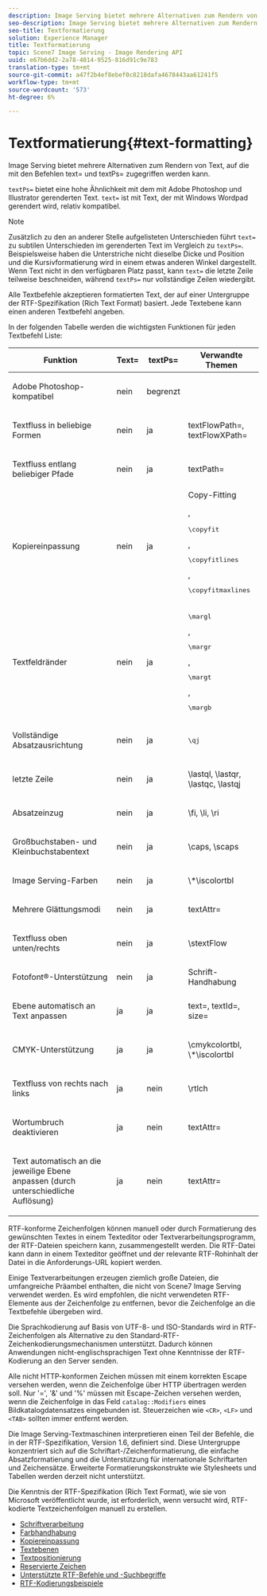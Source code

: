 ```yaml
---
description: Image Serving bietet mehrere Alternativen zum Rendern von Text, auf die mit den Befehlen text= und textPs= zugegriffen werden kann.
seo-description: Image Serving bietet mehrere Alternativen zum Rendern von Text, auf die mit den Befehlen text= und textPs= zugegriffen werden kann.
seo-title: Textformatierung
solution: Experience Manager
title: Textformatierung
topic: Scene7 Image Serving - Image Rendering API
uuid: e67b6dd2-2a78-4014-9525-816d91c9e783
translation-type: tm+mt
source-git-commit: a47f2b4ef8ebef0c8218dafa4678443aa61241f5
workflow-type: tm+mt
source-wordcount: '573'
ht-degree: 6%

---
```



# Textformatierung{#text-formatting}

Image Serving bietet mehrere Alternativen zum Rendern von Text, auf die mit den Befehlen text= und textPs= zugegriffen werden kann.

`textPs=` bietet eine hohe Ähnlichkeit mit dem mit Adobe Photoshop und Illustrator gerenderten Text. `text=` ist mit Text, der mit Windows Wordpad gerendert wird, relativ kompatibel.

>[!NOTE]
>
>Zusätzlich zu den an anderer Stelle aufgelisteten Unterschieden führt `text=` zu subtilen Unterschieden im gerenderten Text im Vergleich zu `textPs=`. Beispielsweise haben die Unterstriche nicht dieselbe Dicke und Position und die Kursivformatierung wird in einem etwas anderen Winkel dargestellt. Wenn Text nicht in den verfügbaren Platz passt, kann `text=` die letzte Zeile teilweise beschneiden, während `textPs=` nur vollständige Zeilen wiedergibt.

Alle Textbefehle akzeptieren formatierten Text, der auf einer Untergruppe der RTF-Spezifikation (Rich Text Format) basiert. Jede Textebene kann einen anderen Textbefehl angeben.

In der folgenden Tabelle werden die wichtigsten Funktionen für jeden Textbefehl Liste:

<table id="table_9C41CBDA94C24805B538E5049B0137C6"> 
 <thead> 
  <tr> 
   <th class="entry"> <b> Funktion</b> </th> 
   <th class="entry"> <b> Text=</b> </th> 
   <th class="entry"> <b> textPs=</b> </th> 
   <th class="entry"> <b> Verwandte Themen</b> </th> 
  </tr> 
 </thead>
 <tbody> 
  <tr> 
   <td> <p> Adobe Photoshop-kompatibel </p> </td> 
   <td> <p> nein </p> </td> 
   <td> <p> begrenzt </p> </td> 
   <td> <p> </p> </td> 
  </tr> 
  <tr> 
   <td> <p>Textfluss in beliebige Formen </p> </td> 
   <td> <p>nein </p> </td> 
   <td> <p>ja </p> </td> 
   <td> <p>textFlowPath=, textFlowXPath= </p> </td> 
  </tr> 
  <tr> 
   <td> <p>Textfluss entlang beliebiger Pfade </p> </td> 
   <td> <p>nein </p> </td> 
   <td> <p>ja </p> </td> 
   <td> <p>textPath= </p> </td> 
  </tr> 
  <tr> 
   <td> <p>Kopiereinpassung </p> </td> 
   <td> <p>nein </p> </td> 
   <td> <p>ja </p> </td> 
   <td> Copy-Fitting <p>, <pre>\copyfit</pre>, <pre>\copyfitlines</pre>, <pre>\copyfitmaxlines</pre> </p> </td> 
  </tr> 
  <tr> 
   <td> <p>Textfeldränder </p> </td> 
   <td> <p>nein </p> </td> 
   <td> <p>ja </p> </td> 
   <td> <p><pre>\margl</pre>, <pre>\margr</pre>, <pre>\margt</pre>, <pre>\margb</pre> </p> </td> 
  </tr> 
  <tr> 
   <td> <p>Vollständige Absatzausrichtung </p> </td> 
   <td> <p>nein </p> </td> 
   <td> <p>ja </p> </td> 
   <td> <p><pre>\qj</pre> </p> </td> 
  </tr> 
  <tr> 
   <td> <p>letzte Zeile </p> </td> 
   <td> <p>nein </p> </td> 
   <td> <p>ja </p> </td> 
   <td> <p>\lastql, \lastqr, \lastqc, \lastqj </p> </td> 
  </tr> 
  <tr> 
   <td> <p>Absatzeinzug </p> </td> 
   <td> <p>nein </p> </td> 
   <td> <p>ja </p> </td> 
   <td> <p>\fi, \li, \ri </p> </td> 
  </tr> 
  <tr> 
   <td> <p>Großbuchstaben- und Kleinbuchstabentext </p> </td> 
   <td> <p>nein </p> </td> 
   <td> <p>ja </p> </td> 
   <td> <p>\caps, \scaps </p> </td> 
  </tr> 
  <tr> 
   <td> <p>Image Serving-Farben </p> </td> 
   <td> <p>nein </p> </td> 
   <td> <p>ja </p> </td> 
   <td> <p>\*\iscolortbl </p> </td> 
  </tr> 
  <tr> 
   <td> <p>Mehrere Glättungsmodi </p> </td> 
   <td> <p>nein </p> </td> 
   <td> <p>ja </p> </td> 
   <td> <p>textAttr= </p> </td> 
  </tr> 
  <tr> 
   <td> <p>Textfluss oben unten/rechts </p> </td> 
   <td> <p>nein </p> </td> 
   <td> <p>ja </p> </td> 
   <td> <p>\stextFlow </p> </td> 
  </tr> 
  <tr> 
   <td> <p>Fotofont®-Unterstützung </p> </td> 
   <td> <p>nein </p> </td> 
   <td> <p>ja </p> </td> 
   <td> Schrift-Handhabung </td> 
  </tr> 
  <tr> 
   <td> <p>Ebene automatisch an Text anpassen </p> </td> 
   <td> <p>ja </p> </td> 
   <td> <p>ja </p> </td> 
   <td> <p>text=, textId=, size= </p> </td> 
  </tr> 
  <tr> 
   <td> <p>CMYK-Unterstützung </p> </td> 
   <td> <p>ja </p> </td> 
   <td> <p>ja </p> </td> 
   <td> <p>\cmykcolortbl, \*\iscolortbl </p> </td> 
  </tr> 
  <tr> 
   <td> <p>Textfluss von rechts nach links </p> </td> 
   <td> <p>ja </p> </td> 
   <td> <p>nein </p> </td> 
   <td> <p>\rtlch </p> </td> 
  </tr> 
  <tr> 
   <td> <p>Wortumbruch deaktivieren </p> </td> 
   <td> <p>ja </p> </td> 
   <td> <p>nein </p> </td> 
   <td> <p>textAttr= </p> </td> 
  </tr> 
  <tr> 
   <td> <p>Text automatisch an die jeweilige Ebene anpassen (durch unterschiedliche Auflösung) </p> </td> 
   <td> <p>ja </p> </td> 
   <td> <p>nein </p> </td> 
   <td> <p>textAttr= </p> </td> 
  </tr> 
 </tbody> 
</table>

RTF-konforme Zeichenfolgen können manuell oder durch Formatierung des gewünschten Textes in einem Texteditor oder Textverarbeitungsprogramm, der RTF-Dateien speichern kann, zusammengestellt werden. Die RTF-Datei kann dann in einem Texteditor geöffnet und der relevante RTF-Rohinhalt der Datei in die Anforderungs-URL kopiert werden.

Einige Textverarbeitungen erzeugen ziemlich große Dateien, die umfangreiche Präambel enthalten, die nicht von Scene7 Image Serving verwendet werden. Es wird empfohlen, die nicht verwendeten RTF-Elemente aus der Zeichenfolge zu entfernen, bevor die Zeichenfolge an die Textbefehle übergeben wird.

Die Sprachkodierung auf Basis von UTF-8- und ISO-Standards wird in RTF-Zeichenfolgen als Alternative zu den Standard-RTF-Zeichenkodierungsmechanismen unterstützt. Dadurch können Anwendungen nicht-englischsprachigen Text ohne Kenntnisse der RTF-Kodierung an den Server senden.

Alle nicht HTTP-konformen Zeichen müssen mit einem korrekten Escape versehen werden, wenn die Zeichenfolge über HTTP übertragen werden soll. Nur &#39;=&#39;, &#39;&amp;&#39; und &#39;%&#39; müssen mit Escape-Zeichen versehen werden, wenn die Zeichenfolge in das Feld `catalog::Modifiers` eines Bildkatalogdatensatzes eingebunden ist. Steuerzeichen wie `<CR>`, `<LF>` und `<TAB>` sollten immer entfernt werden.

Die Image Serving-Textmaschinen interpretieren einen Teil der Befehle, die in der RTF-Spezifikation, Version 1.6, definiert sind. Diese Untergruppe konzentriert sich auf die Schriftart-/Zeichenformatierung, die einfache Absatzformatierung und die Unterstützung für internationale Schriftarten und Zeichensätze. Erweiterte Formatierungskonstrukte wie Stylesheets und Tabellen werden derzeit nicht unterstützt.

Die Kenntnis der RTF-Spezifikation (Rich Text Format), wie sie von Microsoft veröffentlicht wurde, ist erforderlich, wenn versucht wird, RTF-kodierte Textzeichenfolgen manuell zu erstellen.

* [Schriftverarbeitung](r-font-handling.md)
* [Farbhandhabung](r-color-handling.md)
* [Kopiereinpassung](r-copy-fitting.md)
* [Textebenen](r-text-layers.md)
* [Textpositionierung](r-text-positioning.md)
* [Reservierte Zeichen](r-reserved-characters.md)
* [Unterstützte RTF-Befehle und -Suchbegriffe](c-supported-rtf-commands-and-keywords/c-supported-rtf-commands-and-keywords.md)
* [RTF-Kodierungsbeispiele](r-rtf-encoding-examples.md)
